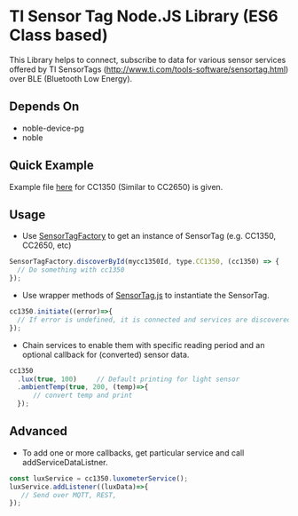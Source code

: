 # TI Sensor Tag Node.JS Library (ES6 Class based)

This Library helps to connect, subscribe to data for various sensor services offered by TI SensorTags (http://www.ti.com/tools-software/sensortag.html) over BLE (Bluetooth Low Energy).

## Depends On
- noble-device-pg
- noble

## Quick Example
Example file [here](/test/example2.js) for CC1350 (Similar to CC2650) is given.

## Usage
- Use [SensorTagFactory](/lib/sensorTag/SensorTagFactory.js) to get an instance of SensorTag (e.g. CC1350, CC2650, etc)
```javascript
SensorTagFactory.discoverById(mycc1350Id, type.CC1350, (cc1350) => {
  // Do something with cc1350
});
```
- Use wrapper methods of [SensorTag.js](/lib/sensorTag/SensorTag.js) to instantiate the SensorTag.
```javascript
cc1350.initiate((error)=>{
  // If error is undefined, it is connected and services are discovered in noble
});
```
- Chain services to enable them with specific reading period and an optional callback for (converted) sensor data.
```javascript
cc1350
  .lux(true, 100)     // Default printing for light sensor
  .ambientTemp(true, 200, (temp)=>{
      // convert temp and print
  });
```

## Advanced
- To add one or more callbacks, get particular service and call addServiceDataListner.
```javascript
const luxService = cc1350.luxometerService();
luxService.addListener((luxData)=>{
   // Send over MQTT, REST,  
});

```
